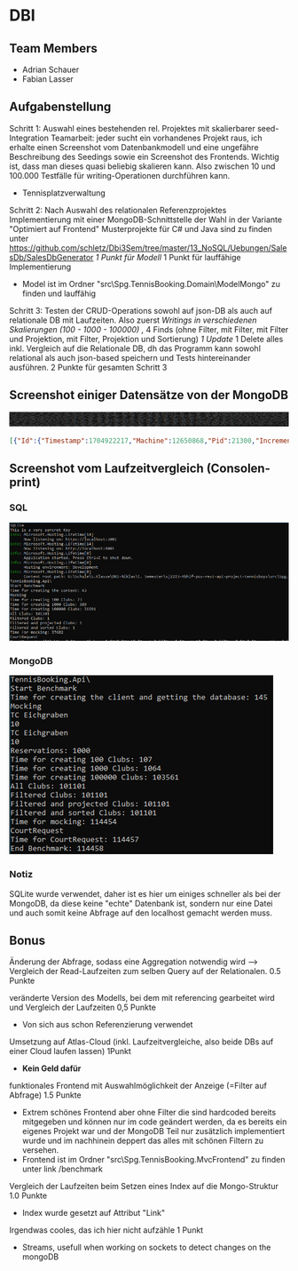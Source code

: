 # DBI

## Team Members

- Adrian Schauer
- Fabian Lasser

## Aufgabenstellung

Schritt 1:
Auswahl eines bestehenden rel. Projektes mit skalierbarer seed-Integration Teamarbeit: jeder sucht ein vorhandenes Projekt raus, ich erhalte einen Screenshot vom Datenbankmodell und eine ungefähre Beschreibung des Seedings sowie ein Screenshot des Frontends. Wichtig ist, dass man dieses quasi beliebig skalieren kann. Also zwischen 10 und 100.000 Testfälle für writing-Operationen durchführen kann.

- Tennisplatzverwaltung

Schritt 2:
Nach Auswahl des relationalen Referenzprojektes Implementierung mit einer MongoDB-Schnittstelle der Wahl in der Variante "Optimiert auf Frontend" Musterprojekte für C# und Java sind zu finden unter <https://github.com/schletz/Dbi3Sem/tree/master/13_NoSQL/Uebungen/SalesDb/SalesDbGenerator> *1 Punkt für Modell* 1 Punkt für lauffähige Implementierung

- Model ist im Ordner "src\Spg.TennisBooking.Domain\ModelMongo" zu finden und lauffähig

Schritt 3:
Testen der CRUD-Operations sowohl auf json-DB als auch auf relationale DB mit Laufzeiten. Also zuerst *Writings in verschiedenen Skalierungen (100 - 1000 - 100000) ,* 4 Finds (ohne Filter, mit Filter, mit Filter und Projektion, mit Filter, Projektion und Sortierung) *1 Update* 1 Delete alles inkl. Vergleich auf die Relationale DB, dh das Programm kann sowohl relational als auch json-based speichern und Tests hintereinander ausführen. 2 Punkte für gesamten Schritt 3

## Screenshot einiger Datensätze von der MongoDB

![Data](data.png)

```json
[{"Id":{"Timestamp":1704922217,"Machine":12650868,"Pid":21300,"Increment":1615421,"CreationTime":"2024-01-10T21:30:17Z"},"Link":"73c76140-b5bc-4ae3-adf4-c3696f0e8957","Admin":{"Id":{"Timestamp":1704922217,"Machine":12650868,"Pid":21300,"Increment":1615420,"CreationTime":"2024-01-10T21:30:17Z"},"UUID":"cf13fb24-d644-4772-ae56-7a4f89f1cfc2","Email":"adrian.schauer@aon.at","Password":"AdminPswd","VerificationCode":"012345","Verified":false,"ResetCode":"","ResetCodeExpires":"2024-01-10T21:30:17.02Z","FirstName":"","LastName":"","Gender":3,"PhoneNumber":null,"BirthDate":null,"RegistrationDate":"2024-01-10T21:30:17.02Z","Welcomed":false,"Reservations":[]},"IBAN":"","PaidTill":null,"FreeTrialTill":"2024-02-09T21:30:17.02Z","Name":"TC Eichgraben","Info":"","Address":"","ZipCode":"","ImagePath":"","SocialHub":{"Id":{"Timestamp":1704922217,"Machine":12650868,"Pid":21300,"Increment":1615422,"CreationTime":"2024-01-10T21:30:17Z"},"Facebook":"","Instagram":"","Twitter":"","Youtube":"","LinkedIn":"","Telephone":"","Email":"","Website":""},"ClubNews":[],"ClubEvents":[],"Courts":[],"Trainers":[]},{"Id":{"Timestamp":1704922217,"Machine":12650868,"Pid":21300,"Increment":1615424,"CreationTime":"2024-01-10T21:30:17Z"},"Link":"a23da680-5a57-4fd4-be86-dd164336f9bc","Admin":{"Id":{"Timestamp":1704922217,"Machine":12650868,"Pid":21300,"Increment":1615423,"CreationTime":"2024-01-10T21:30:17Z"},"UUID":"deeef760-7d90-4117-b973-63fcfedce633","Email":"adrian.schauer@aon.at","Password":"AdminPswd","VerificationCode":"012345","Verified":false,"ResetCode":"","ResetCodeExpires":"2024-01-10T21:30:17.022Z","FirstName":"","LastName":"","Gender":3,"PhoneNumber":null,"BirthDate":null,"RegistrationDate":"2024-01-10T21:30:17.022Z","Welcomed":false,"Reservations":[]},"IBAN":"","PaidTill":null,"FreeTrialTill":"2024-02-09T21:30:17.022Z","Name":"TC Eichgraben","Info":"","Address":"","ZipCode":"","ImagePath":"","SocialHub":{"Id":{"Timestamp":1704922217,"Machine":12650868,"Pid":21300,"Increment":1615425,"CreationTime":"2024-01-10T21:30:17Z"},"Facebook":"","Instagram":"","Twitter":"","Youtube":"","LinkedIn":"","Telephone":"","Email":"","Website":""},"ClubNews":[],"ClubEvents":[],"Courts":[],"Trainers":[]},{"Id":{"Timestamp":1704922217,"Machine":12650868,"Pid":21300,"Increment":1615427,"CreationTime":"2024-01-10T21:30:17Z"},"Link":"ca79f431-bb58-47cd-b98a-1ded01fa37d6","Admin":{"Id":{"Timestamp":1704922217,"Machine":12650868,"Pid":21300,"Increment":1615426,"CreationTime":"2024-01-10T21:30:17Z"},"UUID":"cc484f98-97b4-4187-b249-38553298200f","Email":"adrian.schauer@aon.at","Password":"AdminPswd","VerificationCode":"012345","Verified":false,"ResetCode":"","ResetCodeExpires":"2024-01-10T21:30:17.024Z","FirstName":"","LastName":"","Gender":3,"PhoneNumber":null,"BirthDate":null,"RegistrationDate":"2024-01-10T21:30:17.024Z","Welcomed":false,"Reservations":[]},"IBAN":"","PaidTill":null,"FreeTrialTill":"2024-02-09T21:30:17.024Z","Name":"TC Eichgraben","Info":"","Address":"","ZipCode":"","ImagePath":"","SocialHub":{"Id":{"Timestamp":1704922217,"Machine":12650868,"Pid":21300,"Increment":1615428,"CreationTime":"2024-01-10T21:30:17Z"},"Facebook":"","Instagram":"","Twitter":"","Youtube":"","LinkedIn":"","Telephone":"","Email":"","Website":""},"ClubNews":[],"ClubEvents":[],"Courts":[],"Trainers":[]},{"Id":{"Timestamp":1704922217,"Machine":12650868,"Pid":21300,"Increment":1615430,"CreationTime":"2024-01-10T21:30:17Z"},"Link":"e2771def-1e8b-4714-bbc2-c74e262d18b1","Admin":{"Id":{"Timestamp":1704922217,"Machine":12650868,"Pid":21300,"Increment":1615429,"CreationTime":"2024-01-10T21:30:17Z"},"UUID":"aefcd4ec-597f-4305-8a67-a595003c1f0d","Email":"adrian.schauer@aon.at","Password":"AdminPswd","VerificationCode":"012345","Verified":false,"ResetCode":"","ResetCodeExpires":"2024-01-10T21:30:17.026Z","FirstName":"","LastName":"","Gender":3,"PhoneNumber":null,"BirthDate":null,"RegistrationDate":"2024-01-10T21:30:17.026Z","Welcomed":false,"Reservations":[]},"IBAN":"","PaidTill":null,"FreeTrialTill":"2024-02-09T21:30:17.026Z","Name":"TC Eichgraben","Info":"","Address":"","ZipCode":"","ImagePath":"","SocialHub":{"Id":{"Timestamp":1704922217,"Machine":12650868,"Pid":21300,"Increment":1615431,"CreationTime":"2024-01-10T21:30:17Z"},"Facebook":"","Instagram":"","Twitter":"","Youtube":"","LinkedIn":"","Telephone":"","Email":"","Website":""},"ClubNews":[],"ClubEvents":[],"Courts":[],"Trainers":[]},{"Id":{"Timestamp":1704922217,"Machine":12650868,"Pid":21300,"Increment":1615433,"CreationTime":"2024-01-10T21:30:17Z"},"Link":"d4a095b0-9dd1-4d35-98fc-f3f59c03c7e7","Admin":{"Id":{"Timestamp":1704922217,"Machine":12650868,"Pid":21300,"Increment":1615432,"CreationTime":"2024-01-10T21:30:17Z"},"UUID":"c86fc2ed-ee85-4ab4-b35f-be78c8af92c0","Email":"adrian.schauer@aon.at","Password":"AdminPswd","VerificationCode":"012345","Verified":false,"ResetCode":"","ResetCodeExpires":"2024-01-10T21:30:17.028Z","FirstName":"","LastName":"","Gender":3,"PhoneNumber":null,"BirthDate":null,"RegistrationDate":"2024-01-10T21:30:17.028Z","Welcomed":false,"Reservations":[]},"IBAN":"","PaidTill":null,"FreeTrialTill":"2024-02-09T21:30:17.028Z","Name":"TC Eichgraben","Info":"","Address":"","ZipCode":"","ImagePath":"","SocialHub":{"Id":{"Timestamp":1704922217,"Machine":12650868,"Pid":21300,"Increment":1615434,"CreationTime":"2024-01-10T21:30:17Z"},"Facebook":"","Instagram":"","Twitter":"","Youtube":"","LinkedIn":"","Telephone":"","Email":"","Website":""},"ClubNews":[],"ClubEvents":[],"Courts":[],"Trainers":[]}]
```

## Screenshot vom Laufzeitvergleich (Consolen-print)

### SQL

![sql](sql.png)

### MongoDB

![mongodb](mongodb.png)

### Notiz

SQLite wurde verwendet, daher ist es hier um einiges schneller als bei der MongoDB, da diese keine "echte" Datenbank ist, sondern nur eine Datei und auch somit keine Abfrage auf den localhost gemacht werden muss.

## Bonus

Änderung der Abfrage, sodass eine Aggregation notwendig wird --> Vergleich der Read-Laufzeiten zum selben Query auf der Relationalen. 0.5 Punkte

veränderte Version des Modells, bei dem mit referencing gearbeitet wird und Vergleich der Laufzeiten 0,5 Punkte

- Von sich aus schon Referenzierung verwendet

Umsetzung auf Atlas-Cloud (inkl. Laufzeitvergleiche, also beide DBs auf einer Cloud laufen lassen) 1Punkt

- **Kein Geld dafür**

funktionales Frontend mit Auswahlmöglichkeit der Anzeige (=Filter auf Abfrage) 1.5 Punkte

- Extrem schönes Frontend aber ohne Filter die sind hardcoded bereits mitgegeben und können nur im code geändert werden, da es bereits ein eigenes Projekt war und der MongoDB Teil nur zusätzlich implementiert wurde und im nachhinein deppert das alles mit schönen Filtern zu versehen.
- Frontend ist im Ordner "src\Spg.TennisBooking.MvcFrontend" zu finden unter link /benchmark

Vergleich der Laufzeiten beim Setzen eines Index auf die Mongo-Struktur 1.0 Punkte

- Index wurde gesetzt auf Attribut "Link"

Irgendwas cooles, das ich hier nicht aufzähle 1 Punkt

- Streams, usefull when working on sockets to detect changes on the mongoDB
